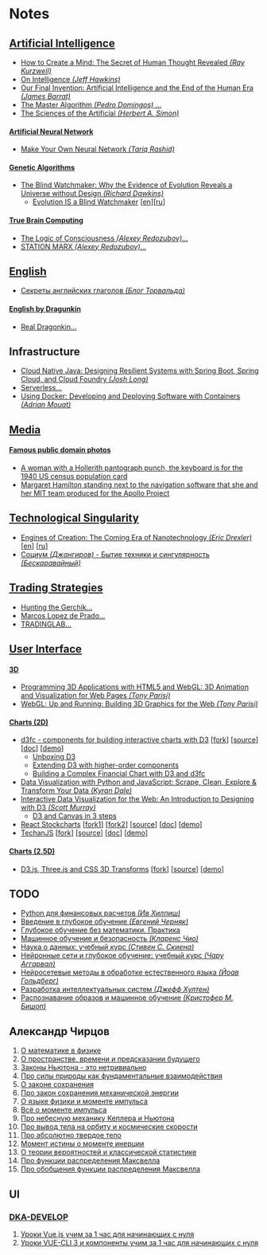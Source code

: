 # Notes

## [Artificial Intelligence](https://en.wikipedia.org/wiki/Artificial_intelligence)
- [How to Create a Mind: The Secret of Human Thought Revealed _(Ray Kurzweil)_](https://www.amazon.com/How-Create-Mind-Thought-Revealed-dp-0670025291/dp/0670025291)
- [On Intelligence _(Jeff Hawkins)_](https://www.amazon.com/Intelligence-Jeff-Hawkins/dp/0805074562)
- [Our Final Invention: Artificial Intelligence and the End of the Human Era _(James Barrat)_](https://www.amazon.com/Our-Final-Invention-Artificial-Intelligence/dp/0312622376)
- [The Master Algorithm _(Pedro Domingos)_ ...](ai/the_master_algorithm/README.md)
- [The Sciences of the Artificial _(Herbert A. Simon)_](https://www.amazon.com/Sciences-Artificial-Herbert-Simon-1996-10-01-dp-B01JXOD0UU/dp/B01JXOD0UU)

#### [Artificial Neural Network](https://en.wikipedia.org/wiki/Artificial_neural_network)
- [Make Your Own Neural Network _(Tariq Rashid)_](https://www.amazon.com/gp/product/1530826608)

#### [Genetic Algorithms](https://en.wikipedia.org/wiki/Genetic_algorithm)
- [The Blind Watchmaker: Why the Evidence of Evolution Reveals a Universe without Design _(Richard Dawkins)_](https://www.amazon.com/Blind-Watchmaker-Evidence-Evolution-Universe/dp/0393351491)
  - [Evolution IS a Blind Watchmaker](https://www.youtube.com/watch?v=mcAq9bmCeR0) [[en](https://www.youtube.com/watch?v=mcAq9bmCeR0)][[ru](https://www.youtube.com/watch?v=dN_6B1auRV4)]

#### [True Brain Computing](http://truebraincomputing.com/)
- [The Logic of Consciousness _(Alexey Redozubov)_...](ai/redozubov/logic_of_consciousness/README.md)
- [STATION MARX _(Alexey Redozubov)_...](ai/redozubov/station_marx/README.md)

## [English](https://en.wikipedia.org/wiki/English_language)
- [Секреты английских глаголов _(Блог Торвальда)_](https://www.youtube.com/watch?v=ot4vqFRiG8M)

#### [English by Dragunkin](https://ru.wikipedia.org/wiki/%D0%94%D1%80%D0%B0%D0%B3%D1%83%D0%BD%D0%BA%D0%B8%D0%BD,_%D0%90%D0%BB%D0%B5%D0%BA%D1%81%D0%B0%D0%BD%D0%B4%D1%80_%D0%9D%D0%B8%D0%BA%D0%BE%D0%BB%D0%B0%D0%B5%D0%B2%D0%B8%D1%87)
- [Real Dragonkin...](english/dragunkin/true/README.md)

## Infrastructure
- [Cloud Native Java: Designing Resilient Systems with Spring Boot, Spring Cloud, and Cloud Foundry _(Josh Long)_](https://www.amazon.com/Cloud-Native-Java-Designing-Resilient-dp-1449374646/dp/1449374646)
- [Serverless...](infrastructure/serverless/links/README.md)
- [Using Docker: Developing and Deploying Software with Containers _(Adrian Mouat)_](https://www.amazon.com/gp/product/1491915765)
 
## [Media](https://en.wikipedia.org/wiki/Electronic_media)

#### [Famous public domain photos](https://en.wikipedia.org/wiki/Public_domain)
- [A woman with a Hollerith pantograph punch, the keyboard is for the 1940 US census population card](media/card_puncher.jpg)
- [Margaret Hamilton standing next to the navigation software that she and her MIT team produced for the Apollo Project](media/margaret_hamilton.jpg)

## [Technological Singularity](https://en.wikipedia.org/wiki/Technological_singularity)
- [Engines of Creation: The Coming Era of Nanotechnology _(Eric Drexler)_](https://www.amazon.com/gp/product/0385199732) [[en](http://e-drexler.com/p/06/00/EOC_Cover.html)] [[ru](http://e-drexler.com/d/06/00/EOC_Russian/eoc.html)]
- [Социум _(Джангиров)_ - Бытие техники и сингулярность _(Бескаравайный)_](https://www.youtube.com/watch?v=4exvZzkfq0c)

## [Trading Strategies](https://en.wikipedia.org/wiki/Trading_strategy)
- [Hunting the Gerchik...](trading/hunting_the_gerchick/README.md)
- [Marcos Lopez de Prado...](trading/marcos_lopez_de_prado/README.md)
- [TRADINGLAB...](trading/tradinglab/README.md)

## [User Interface](https://en.wikipedia.org/wiki/User_interface)

#### [3D](https://en.wikipedia.org/wiki/3D_computer_graphics)
- [Programming 3D Applications with HTML5 and WebGL: 3D Animation and Visualization for Web Pages _(Tony Parisi)_](https://www.amazon.com/gp/product/1449362966/)
- [WebGL: Up and Running: Building 3D Graphics for the Web _(Tony Parisi)_](https://www.amazon.com/WebGL-Running-Building-Graphics-Web-dp-144932357X/dp/144932357X/)

#### [Charts (2D)](https://en.wikipedia.org/wiki/Two-dimensional_graph)
- [d3fc - components for building interactive charts with D3](https://d3fc.io/) [[fork](https://github.com/mikelaud/d3fc)] [[source](https://github.com/d3fc/d3fc)] [[doc](https://d3fc.io/introduction/getting-started.html)] [[demo](https://d3fc.io/examples/)]
   - [Unboxing D3](https://medium.com/@ColinEberhardt/unboxing-d3-ec3d71196852)
   - [Extending D3 with higher-order components](https://medium.com/@ColinEberhardt/extending-d3-with-higher-order-components-d58cd40b7efd)
   - [Building a Complex Financial Chart with D3 and d3fc](https://blog.scottlogic.com/2018/09/21/d3-financial-chart.html)
- [Data Visualization with Python and JavaScript: Scrape, Clean, Explore & Transform Your Data _(Kyran Dale)_](https://www.amazon.com/Data-Visualization-Python-JavaScript-Transform-dp-1491920513/dp/1491920513/)
- [Interactive Data Visualization for the Web: An Introduction to Designing with D3 _(Scott Murray)_](https://www.amazon.com/Interactive-Data-Visualization-Web-Introduction/dp/1491921285/)
   - [D3 and Canvas in 3 steps](https://medium.freecodecamp.org/d3-and-canvas-in-3-steps-8505c8b27444)
- [React Stockcharts](http://rrag.github.io/react-stockcharts/) [[fork1](https://github.com/mikelaud/react-stockcharts)] [[fork2](https://github.com/mikelaud/react-stockcharts-examples2)] [[source](https://github.com/rrag/react-stockcharts)] [[doc](http://rrag.github.io/react-stockcharts/documentation.html)] [[demo](https://github.com/rrag/react-stockcharts-examples2)]
- [TechanJS](http://techanjs.org/) [[fork](https://github.com/mikelaud/techan.js)] [[source](https://github.com/andredumas/techan.js)] [[doc](https://github.com/andredumas/techan.js/wiki)] [[demo](https://github.com/andredumas/techan.js/wiki/Gallery)]  

#### [Charts (2.5D)](https://en.wikipedia.org/wiki/2.5D)
- [D3.js, Three.js and CSS 3D Transforms](https://www.delimited.io/blog/2014/3/14/d3js-threejs-and-css-3d-transforms) [[fork](https://github.com/mikelaud/d3-threejs)] [[source](https://github.com/sghall/d3-threejs)] [[demo](http://projects.delimited.io/experiments/d3-threejs/)]

## TODO
- [Python для финансовых расчетов _(Ив Хилпиш)_](https://shtonda.blogspot.com/2019/03/python-for-finance-yves-hilpisch.html)
- [Введение в глубокое обучение _(Евгений Черняк)_](http://shtonda.blogspot.com/2019/06/introduction-deep-learning-mit-press.html)
- [Глубокое обучение без математики. Практика](https://dmkpress.com/catalog/computer/data/978-5-97060-701-5/)
- [Машинное обучение и безопасность _(Кларенс Чио)_](https://dmkpress.com/catalog/computer/data/978-5-97060-713-8/)
- [Наука о данных: учебный курс _(Стивен С. Скиена)_](https://shtonda.blogspot.com/2017/11/data-science-design-manual-skiena.html)
- [Нейронные сети и глубокое обучение: учебный курс _(Чару Аггарвал)_](http://shtonda.blogspot.com/2018/11/neural-networks-deep-learning-aggarwal.html)
- [Нейросетевые методы в обработке естественного языка _(Йоав Гольдберг)_](https://dmkpress.com/catalog/computer/data/978-5-97060-754-1/)
- [Разработка интеллектуальных систем _(Джефф Хултен)_](https://dmkpress.com/catalog/computer/data/978-5-97060-760-2/)
- [Распознавание образов и машинное обучение _(Кристофер М. Бишоп)_](http://shtonda.blogspot.com/2018/05/pattern-recognition-machine-learning.html)

## Александр Чирцов
1. [О математике в физике](https://www.youtube.com/watch?v=BYXwPZ0ncc4)
2. [О пространстве, времени и предсказании будущего](https://www.youtube.com/watch?v=VKUwCClf7Oo)
3. [Законы Ньютона - это нетривиально](https://www.youtube.com/watch?v=dIgMzRI6o9c)
4. [Про силы природы как фундаментальные взаимодействия](https://www.youtube.com/watch?v=3uxxJJ2G3UI)
5. [O законе сохранения](https://www.youtube.com/watch?v=vVG1IfxsSkY)
6. [Про закон сохранения механической энергии](https://www.youtube.com/watch?v=UqbNEdOOAkQ)
7. [O языке физики и моменте импульса](https://www.youtube.com/watch?v=QDM15IlKjtI)
8. [Всё о моменте импульса](https://www.youtube.com/watch?v=aW0gCOM4Z_c)
9. [Про небесную механику Кеплера и Ньютона](https://www.youtube.com/watch?v=8nhxSaa5V0Y)
10. [Про вывод тела на орбиту и космические скорости](https://www.youtube.com/watch?v=wJNfBXszz9U)
11. [Про абсолютно твердое тело](https://www.youtube.com/watch?v=ZObV49y4S9g)
12. [Момент истины о моменте инерции](https://www.youtube.com/watch?v=QZA-yNZ6WQo)
13. [О теории вероятностей и классической статистике](https://www.youtube.com/watch?v=ql7qeI85n5Q)
14. [Про функции распределения Максвелла](https://www.youtube.com/watch?v=OycqnSZsb6g)
15. [Про обобщения функции распределения Максвелла](https://www.youtube.com/watch?v=3vqzDwONHew)

## UI

### [DKA-DEVELOP](https://www.youtube.com/channel/UCWdmR3tpvXkzubAZugUQLdw)
1. [Уроки Vue.js учим за 1 час для начинающих с нуля](https://www.youtube.com/watch?v=b6Ac0jcqJIg)
2. [Уроки VUE-CLI 3 и компоненты учим за 1 час для начинающих с нуля](https://www.youtube.com/watch?v=4O1twLpg-7A)
